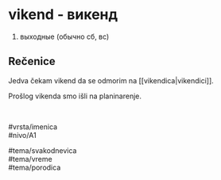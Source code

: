# vikend - викенд

1. выходные (обычно сб, вс)

## Rečenice

Jedva čekam vikend da se odmorim na [[vikendica|vikendici]].  

Prošlog vikenda smo išli na planinarenje.

<br>

#vrsta/imenica  
#nivo/A1  

#tema/svakodnevica  
#tema/vreme  
#tema/porodica  
